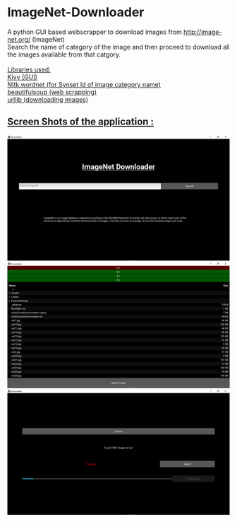# ImageNet-Downloader
A python GUI based webscrapper to download images from http://image-net.org/ (ImageNet)  <br />
Search the name of category of the image and then proceed to download all the images available from that catgory.<br /><br />
<u>Libraries used:<u/> <br />
Kivy (GUI)<br />
Nltk.wordnet (for Synset Id of image category name) <br />
beautifulsoup (web scrapping) <br />
urllib (downloading images)<br />

## Screen Shots of the application :
![main screen](demo3.png)
![file selector](demo2.png)
![download](demo1.png)

